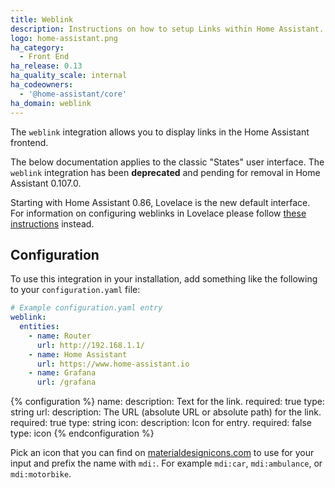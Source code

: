 ```yaml
---
title: Weblink
description: Instructions on how to setup Links within Home Assistant.
logo: home-assistant.png
ha_category:
  - Front End
ha_release: 0.13
ha_quality_scale: internal
ha_codeowners:
  - '@home-assistant/core'
ha_domain: weblink
---
```


The `weblink` integration allows you to display links in the Home Assistant frontend.

<div class='note'>

The below documentation applies to the classic "States" user interface.
The `weblink` integration has been **deprecated** and pending for removal in Home Assistant 0.107.0.

Starting with Home Assistant 0.86, Lovelace is the new default interface. For information on configuring weblinks in Lovelace please follow [these instructions](/lovelace/entities/#weblink) instead.

</div>

## Configuration

To use this integration in your installation, add something like the following to your `configuration.yaml` file:

```yaml
# Example configuration.yaml entry
weblink:
  entities:
    - name: Router
      url: http://192.168.1.1/
    - name: Home Assistant
      url: https://www.home-assistant.io
    - name: Grafana
      url: /grafana
```

{% configuration %}
name:
  description: Text for the link.
  required: true
  type: string
url:
  description: The URL (absolute URL or absolute path) for the link.
  required: true
  type: string
icon:
  description: Icon for entry.
  required: false
  type: icon
{% endconfiguration %}

Pick an icon that you can find on [materialdesignicons.com](https://materialdesignicons.com/) to use for your input and prefix the name with `mdi:`. For example `mdi:car`, `mdi:ambulance`, or  `mdi:motorbike`.
